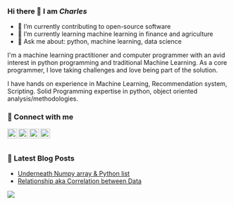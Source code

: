 ### Hi there 👋 I am ***Charles***

- 🔭 I’m currently contributing to open-source software
- 🌱 I’m currently learning machine learning in finance and agriculture
- 💬 Ask me about: python, machine learning, data science

I'm a machine learning practitioner and computer programmer with an avid interest in python programming and traditional Machine Learning. As a core programmer, I love taking challenges and love being part of the solution.

I have hands on experience in Machine Learning, Recommendation system, Scripting. Solid Programming expertise in python, object oriented analysis/methodologies.

### 👥 Connect with me

[<img align="left" width="22px" src="https://cdn.jsdelivr.net/npm/simple-icons@v3/icons/twitter.svg"/>](https://twitter.com/charlespatel)
[<img align="left" width="22px" src="https://cdn.jsdelivr.net/npm/simple-icons@v3/icons/linkedin.svg"/>](https://www.linkedin.com/in/charlespatel/)
[<img align="left" width="22px" src="https://cdn.jsdelivr.net/npm/simple-icons@v3/icons/medium.svg"/>](https://medium.com/@charlespatel)
[<img align="left" width="22px" src="https://cdn.jsdelivr.net/npm/simple-icons@v3/icons/yahoo.svg"/>](mailto:charlespatel007@yahoo.com?subject=Important!&body=Hi.)

<br/>
<br/>

### 📕 Latest Blog Posts
- [Underneath Numpy array & Python list](https://medium.com/datadriveninvestor/underneath-numpy-array-python-list-42a30e62f693)
- [Relationship aka Correlation between Data](https://medium.com/datadriveninvestor/relationship-aka-correlation-between-features-e1fbc244694e)

<img align="left" src="https://github-readme-stats.vercel.app/api?username=acharles7&show_icons=true&hide_border=true&include_all_commits=true" />
